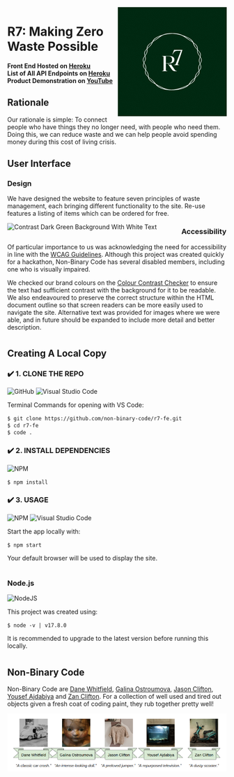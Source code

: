 <img src="https://github.com/non-binary-code/.github/blob/main/images/R7.gif" width=250px align=right alt="R7: Making Zero Waste Possible"/>

# R7: Making Zero Waste Possible

**Front End Hosted on [Heroku](https://non-binary-code-r7.netlify.app/)  
List of All API Endpoints on [Heroku](https://r7-api-athena.herokuapp.com/swagger/index.html)  
Product Demonstration on [YouTube](https://www.youtube.com/watch?v=W6Deeo_B-Es)**  

## Rationale

Our rationale is simple: To connect people who have things they no longer need, with people who need them. Doing this, we can reduce waste and we can help people avoid spending money during this cost of living crisis.

## User Interface

### Design

We have designed the website to feature seven principles of waste management, each bringing different functionality to the site. Re-use features a listing of items which can be ordered for free.

<img src="https://user-images.githubusercontent.com/96394256/197336979-4d55228e-7d43-48be-a518-df5b7c0da10a.png" align=left width=400px alt="Contrast Dark Green Background With White Text">

### Accessibility

Of particular importance to us was acknowledging the need for accessibility in line with the [WCAG Guidelines](https://www.gov.uk/service-manual/helping-people-to-use-your-service/understanding-wcag). Although this project was created quickly for a hackathon, Non-Binary Code has several disabled members, including one who is visually impaired.

We checked our brand colours on the [Colour Contrast Checker](https://colourcontrast.cc/) to ensure the text had sufficient contrast with the background for it to be readable. We also endeavoured to preserve the correct structure within the HTML document outline so that screen readers can be more easily used to navigate the site. Alternative text was provided for images where we were able, and in future should be expanded to include more detail and better description.

#

## Creating A Local Copy

### ✔️ 1. CLONE THE REPO
![GitHub](https://img.shields.io/badge/github-%23121011.svg?style=for-the-badge&logo=github&logoColor=white) ![Visual Studio Code](https://img.shields.io/badge/Visual%20Studio%20Code-0078d7.svg?style=for-the-badge&logo=visual-studio-code&logoColor=white)

Terminal Commands for opening with VS Code:
```
$ git clone https://github.com/non-binary-code/r7-fe.git
$ cd r7-fe
$ code .
```

### ✔️ 2. INSTALL DEPENDENCIES
![NPM](https://img.shields.io/badge/NPM-%23000000.svg?style=for-the-badge&logo=npm&logoColor=white) 

```
$ npm install
```

### ✔️ 3. USAGE
![NPM](https://img.shields.io/badge/NPM-%23000000.svg?style=for-the-badge&logo=npm&logoColor=white) ![Visual Studio Code](https://img.shields.io/badge/Visual%20Studio%20Code-0078d7.svg?style=for-the-badge&logo=visual-studio-code&logoColor=white)

Start the app locally with:

```
$ npm start
```

Your default browser will be used to display the site.

#
### Node.js
![NodeJS](https://img.shields.io/badge/node.js-6DA55F?style=for-the-badge&logo=node.js&logoColor=white) 

This project was created using:

```
$ node -v | v17.8.0
```

It is recommended to upgrade to the latest version before running this locally.

#

## Non-Binary Code

Non-Binary Code are [Dane Whitfield](https://github.com/danewhitfield), [Galina Ostroumova](https://github.com/ostroumova), [Jason Clifton](https://github.com/JasonClifton), [Yousef Ajdabiya](https://github.com/YousefToast) and [Zan Clifton](https://github.com/ZanClifton). For a collection of well used and tired out objects given a fresh coat of coding paint, they rub together pretty well! 

![Non-Binary Code](https://github.com/non-binary-code/.github/blob/main/images/non-binary-code.png)
